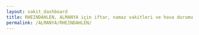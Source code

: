 ```yaml
---
layout: vakit_dashboard
title: RHEINDAHLEN, ALMANYA için iftar, namaz vakitleri ve hava durumu - ilçe/eyalet seç
permalink: /ALMANYA/RHEINDAHLEN/
---
```


<script type="text/javascript">
  var GLOBAL_COUNTRY = 'ALMANYA';
  var GLOBAL_CITY = 'RHEINDAHLEN';
  var GLOBAL_STATE = '';
  var lat = 72;
  var lon = 21;
</script>
